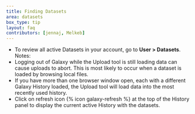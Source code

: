 ```yaml
---
title: Finding Datasets
area: datasets
box_type: tip
layout: faq
contributors: [jennaj, Melkeb]
---
```



- To review all active Datasets in your account, go to **User > Datasets**.
Notes:
- Logging out of Galaxy while the Upload tool is still loading data can cause uploads to abort. This is most likely to occur when a dataset is loaded by browsing local files.
- If you have more than one browser window open, each with a different Galaxy History loaded, the Upload tool will load data into the most recently used history.
- Click on refresh icon {% icon galaxy-refresh %} at the top of the History panel to display the current active History with the datasets.
